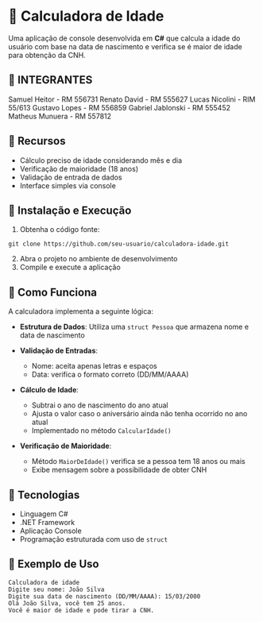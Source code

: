 # 📅 Calculadora de Idade

Uma aplicação de console desenvolvida em **C#** que calcula a idade do usuário com base na data de nascimento e verifica se é maior de idade para obtenção da CNH.

## 🔸 INTEGRANTES

Samuel Heitor - RM 556731
Renato David - RM 555627
Lucas Nicolini - RIM 55/613
Gustavo Lopes - RM 556859
Gabriel Jablonski - RM 555452
Matheus Munuera - RM 557812

## 🔹 Recursos

* Cálculo preciso de idade considerando mês e dia
* Verificação de maioridade (18 anos)
* Validação de entrada de dados
* Interface simples via console

## 🔹 Instalação e Execução

1. Obtenha o código fonte:

```
git clone https://github.com/seu-usuario/calculadora-idade.git
```

2. Abra o projeto no ambiente de desenvolvimento
3. Compile e execute a aplicação

## 🔹 Como Funciona

A calculadora implementa a seguinte lógica:

* **Estrutura de Dados**: 
  Utiliza uma `struct Pessoa` que armazena nome e data de nascimento

* **Validação de Entradas**:
  - Nome: aceita apenas letras e espaços
  - Data: verifica o formato correto (DD/MM/AAAA)

* **Cálculo de Idade**:
  - Subtrai o ano de nascimento do ano atual
  - Ajusta o valor caso o aniversário ainda não tenha ocorrido no ano atual
  - Implementado no método `CalcularIdade()`

* **Verificação de Maioridade**:
  - Método `MaiorDeIdade()` verifica se a pessoa tem 18 anos ou mais
  - Exibe mensagem sobre a possibilidade de obter CNH

## 🔹 Tecnologias

* Linguagem C#
* .NET Framework
* Aplicação Console
* Programação estruturada com uso de `struct`

## 🔹 Exemplo de Uso

```
Calculadora de idade
Digite seu nome: João Silva
Digite sua data de nascimento (DD/MM/AAAA): 15/03/2000
Olá João Silva, você tem 25 anos.
Você é maior de idade e pode tirar a CNH.
```
